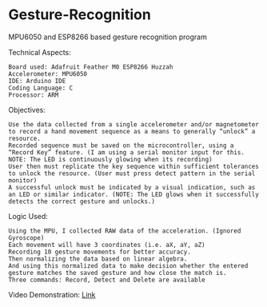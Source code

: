 # Gesture-Recognition

MPU6050 and ESP8266 based gesture recognition program

Technical Aspects:

    Board used: Adafruit Feather M0 ESP8266 Huzzah
    Accelerometer: MPU6050
    IDE: Arduino IDE
    Coding Language: C
    Processor: ARM

Objectives:

    Use the data collected from a single accelerometer and/or magnetometer to record a hand movement sequence as a means to generally “unlock” a resource.
    Recorded sequence must be saved on the microcontroller, using a “Record Key” feature. (I am using a serial monitor input for this. NOTE: The LED is continuously glowing when its recording)
    User then must replicate the key sequence within sufficient tolerances to unlock the resource. (User must press detect pattern in the serial monitor)
    A successful unlock must be indicated by a visual indication, such as an LED or similar indicator. (NOTE: The LED glows when it successfully detects the correct gesture and unlocks.)

Logic Used:

    Using the MPU, I collected RAW data of the acceleration. (Ignored Gyroscope)
    Each movement will have 3 coordinates (i.e. aX, aY, aZ)
    Recording 10 gesture movements for better accuracy.
    Then normalizing the data based on linear algebra.
    And using this normalized data to make decision whether the entered gesture matches the saved gesture and how close the match is.
    Three commands: Record, Detect and Delete are available

Video Demonstration: [Link](https://www.youtube.com/watch?v=mKGUA8k5Nyk)
